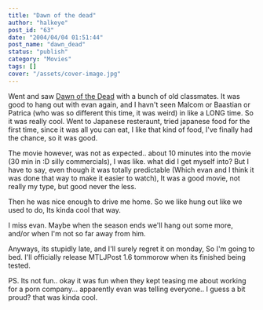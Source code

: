 ```yaml
---
title: "Dawn of the dead"
author: "halkeye"
post_id: "63"
date: "2004/04/04 01:51:44"
post_name: "dawn_dead"
status: "publish"
category: "Movies"
tags: []
cover: "/assets/cover-image.jpg"
---
```


Went and saw [Dawn of the Dead](https://www.dawnofthedeadmovie.net/) with a bunch of old classmates. It was good to hang out with evan again, and I havn't seen Malcom or Baastian or Patrica (who was so different this time, it was weird) in like a LONG time. So it was really cool. Went to Japanese resteraunt, tried japanese food for the first time, since it was all you can eat, I like that kind of food, I've finally had the chance, so it was good.

The movie however, was not as expected.. about 10 minutes into the movie (30 min in :D silly commercials), I was like. what did I get myself into? But I have to say, even though it was totally predictable (Which evan and I think it was done that way to make it easier to watch), It was a good movie, not really my type, but good never the less.

Then he was nice enough to drive me home. So we like hung out like we used to do, Its kinda cool that way.

I miss evan. Maybe when the season ends we'll hang out some more, and/or when I'm not so far away from him.

Anyways, its stupidly late, and I'll surely regret it on monday, So I'm going to bed. I'll officially release MTLJPost 1.6 tommorow when its finished being tested.

PS. Its not fun.. okay it was fun when they kept teasing me about working for a porn company... apparently evan was telling everyone.. I guess a bit proud? that was kinda cool.